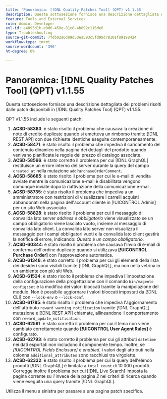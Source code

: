 ```yaml
---
title: 'Panoramica: [!DNL Quality Patches Tool] (QPT) v1.1.55'
description: Questa sottosezione fornisce una descrizione dettagliata dei problemi risolti dalle patch disponibili in  [!DNL Quality Patches Tool] (QPT) v1.1.55.
feature: Tools and External Services
role: Admin, Developer
exl-id: a4895d1b-e8d0-458e-81c8-4b892c116de6
type: Troubleshooting
source-git-commit: 7fdb02a6d89d50ea593c5fd99d78101f89198424
workflow-type: tm+mt
source-wordcount: '396'
ht-degree: 0%

---
```


# Panoramica: [!DNL Quality Patches Tool] (QPT) v1.1.55

Questa sottosezione fornisce una descrizione dettagliata dei problemi risolti dalle patch disponibili in [!DNL Quality Patches Tool] (QPT) v1.1.55.

QPT v1.1.55 include le seguenti patch:

1. **ACSD-58383**: è stato risolto il problema che causava la creazione di note di credito duplicate quando si emetteva un rimborso tramite [!DNL REST API] con due richieste identiche eseguite contemporaneamente.
1. **ACSD-58471**: è stato risolto il problema che impediva il caricamento del contenuto dinamico nella pagina dei dettagli del prodotto quando venivano pianificate le regole del prezzo di catalogo associate.
1. **ACSD-58566**: è stato corretto il problema per cui [!DNL GraphQL] restituisce un errore interno del server durante la query del campo `created_at` nella mutazione `addPurchaseOrderComment`.
1. **ACSD-58685**: è stato risolto il problema per cui le e-mail di vendita avviate mentre la comunicazione e-mail è disabilitata vengono comunque inviate dopo la riattivazione della comunicazione e-mail.
1. **ACSD-58735**: è stato risolto il problema che impediva a un amministratore con restrizioni di visualizzare i carrelli acquisti abbandonati nella pagina dell&#39;account cliente in [!UICONTROL Admin] per un sito Web associato.
1. **ACSD-58828**: è stato risolto il problema per cui il messaggio di convalida lato server *address è obbligatorio* viene visualizzato se un campo obbligatorio viene lasciato vuoto, insieme al messaggio di convalida lato client. La convalida lato server non visualizza il messaggio per i campi obbligatori vuoti e la convalida lato client gestirà la notifica di errore, indicando: *Questo è un campo obbligatorio.*
1. **ACSD-60344**: è stato risolto il problema che causava l&#39;invio di e-mail di conferma dell&#39;ordine duplicate quando si utilizzava **[!UICONTROL Purchase Order]** con l&#39;approvazione automatica.
1. **ACSD-61348**: è stato corretto il problema per cui gli elementi della lista dei desideri sono visibili tramite [!DNL GraphQL], ma non nella vetrina in un ambiente con più siti Web.
1. **ACSD-61534**: è stato risolto il problema che impediva l&#39;impostazione della configurazione della progettazione con il comando `bin/magento config:set` e la modifica dei valori bloccati tramite la manipolazione del modulo. Non è possibile aggiornare i valori bloccati impostati da [!DNL CLI] con `--lock-env` o `--lock-conf`.
1. **ACSD-61785**: è stato risolto il problema che impediva l&#39;aggiornamento dell&#39;attributo `reward_warning_notification` tramite [!DNL GraphQL] mutazione e [!DNL REST API] chiamate, allineandone il comportamento con `reward_update_notification`.
1. **ACSD-62591**: è stato corretto il problema per cui il tema non viene cambiato correttamente quando **[!UICONTROL User Agent Rules]** è configurato.
1. **ACSD-62793**: è stato corretto il problema per cui gli attributi `datetime` nei dati esportati non includono il componente tempo. Inoltre, se *[!UICONTROL Fields Enclosure]* è *enabled*, i valori degli attributi nella colonna `additional_attributes` sono racchiusi tra virgolette.
1. **ACSD-62332**: è stato risolto il problema per cui la query dell&#39;elenco prodotti [!DNL GraphQL] è limitata a `total_count` di 10.000 prodotti. Corregge inoltre il problema per cui [!DNL Live Search] imposta la pagina corrente su *1* invece della pagina *2* nei criteri di ricerca quando viene eseguita una query tramite [!DNL GraphQL].

Utilizza il menu a sinistra per passare a una pagina patch specifica.
